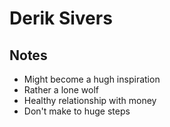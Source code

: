 # Derik Sivers

## Notes

- Might become a hugh inspiration
- Rather a lone wolf
- Healthy relationship with money
- Don't make to huge steps